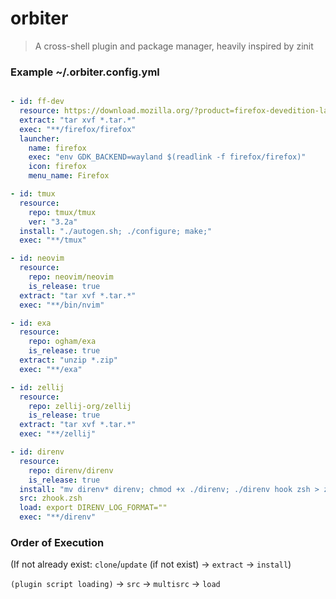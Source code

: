 # orbiter

> A cross-shell plugin and package manager, heavily inspired by zinit

### Example ~/.orbiter.config.yml

```yaml

- id: ff-dev
  resource: https://download.mozilla.org/?product=firefox-devedition-latest-ssl&os=linux64&lang=en-US
  extract: "tar xvf *.tar.*"
  exec: "**/firefox/firefox"
  launcher:
    name: firefox
    exec: "env GDK_BACKEND=wayland $(readlink -f firefox/firefox)"
    icon: firefox
    menu_name: Firefox

- id: tmux
  resource:
    repo: tmux/tmux
    ver: "3.2a"
  install: "./autogen.sh; ./configure; make;"
  exec: "**/tmux"

- id: neovim
  resource:
    repo: neovim/neovim
    is_release: true
  extract: "tar xvf *.tar.*"
  exec: "**/bin/nvim"

- id: exa
  resource:
    repo: ogham/exa
    is_release: true
  extract: "unzip *.zip"
  exec: "**/exa"

- id: zellij
  resource:
    repo: zellij-org/zellij
    is_release: true
  extract: "tar xvf *.tar.*"
  exec: "**/zellij"

- id: direnv
  resource:
    repo: direnv/direnv
    is_release: true
  install: "mv direnv* direnv; chmod +x ./direnv; ./direnv hook zsh > zhook.zsh"
  src: zhook.zsh
  load: export DIRENV_LOG_FORMAT=""
  exec: "**/direnv"

```

### Order of Execution

(If not already exist: `clone`/`update` (if not exist) -> `extract` -> `install`)

`(plugin script loading)` -> `src` -> `multisrc` -> `load`


